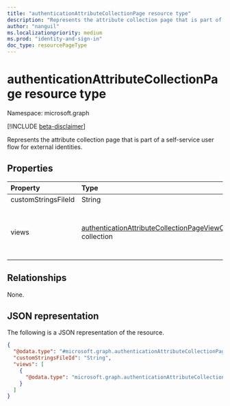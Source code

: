 ```yaml
---
title: "authenticationAttributeCollectionPage resource type"
description: "Represents the attribute collection page that is part of a self-service user flow for external identities."
author: "nanguil"
ms.localizationpriority: medium
ms.prod: "identity-and-sign-in"
doc_type: resourcePageType
---
```


# authenticationAttributeCollectionPage resource type

Namespace: microsoft.graph

[!INCLUDE [beta-disclaimer](../../includes/beta-disclaimer.md)]

Represents the attribute collection page that is part of a self-service user flow for external identities.

## Properties
|Property|Type|Description|
|:---|:---|:---|
|customStringsFileId|String|Nullable.|
|views|[authenticationAttributeCollectionPageViewConfiguration](../resources/authenticationattributecollectionpageviewconfiguration.md) collection|A collection of displays of the attribute collection page.|

## Relationships
None.

## JSON representation
The following is a JSON representation of the resource.
<!-- {
  "blockType": "resource",
  "@odata.type": "microsoft.graph.authenticationAttributeCollectionPage"
}
-->
``` json
{
  "@odata.type": "#microsoft.graph.authenticationAttributeCollectionPage",
  "customStringsFileId": "String",
  "views": [
    {
      "@odata.type": "microsoft.graph.authenticationAttributeCollectionPageViewConfiguration"
    }
  ]
}
```

